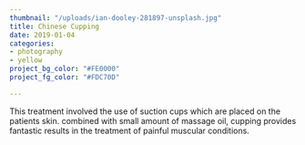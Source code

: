 ```yaml
---
thumbnail: "/uploads/ian-dooley-281897-unsplash.jpg"
title: Chinese Cupping
date: 2019-01-04
categories:
- photography
- yellow
project_bg_color: "#FE0000"
project_fg_color: "#FDC70D"

---
```

This treatment involved the use of suction cups which are placed on the patients skin. combined with small amount of massage oil, cupping provides fantastic results in the treatment of painful muscular conditions.